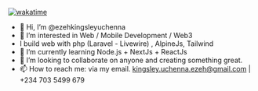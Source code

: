 [![wakatime](https://wakatime.com/badge/user/26594143-f04d-4663-a1d7-9304e2d1a05d.svg)](https://wakatime.com/@26594143-f04d-4663-a1d7-9304e2d1a05d)

- 👋 Hi, I’m @ezehkingsleyuchenna
- 👀 I’m interested in Web / Mobile Development / Web3
- I build web with php (Laravel - Livewire) , AlpineJs, Tailwind
- 🌱 I’m currently learning Node.js + NextJs + ReactJs
- 💞️ I’m looking to collaborate on anyone and creating something great.
- 📫 How to reach me: via my email. kingsley.uchenna.ezeh@gmail.com | +234 703 5499 679

<!---
ezehkingsleyuchenna/ezehkingsleyuchenna is a ✨ special ✨ repository because its `README.md` (this file) appears on your GitHub profile.
You can click the Preview link to take a look at your changes.
--->
